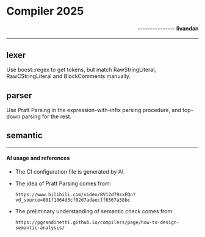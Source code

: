 # Compiler 2025

#### <div align="right">--------------- livandan</div>

---

## lexer

Use boost::regex to get tokens, but match RawStringLiteral, RawCStringLiteral and BlockComments manually.

## parser

Use Pratt Parsing in the expression-with-infix parsing procedure, and top-down parsing for the rest.

## semantic


---

#### AI usage and references

* The CI configuration file is generated by AI.

* The idea of Pratt Parsing comes from:

      https://www.bilibili.com/video/BV12d79zxEQn?vd_source=801f1864d3cf02d7adaecff6567a38bc

* The preliminary understanding of semantic check comes from:

      https://pgrandinetti.github.io/compilers/page/how-to-design-semantic-analysis/